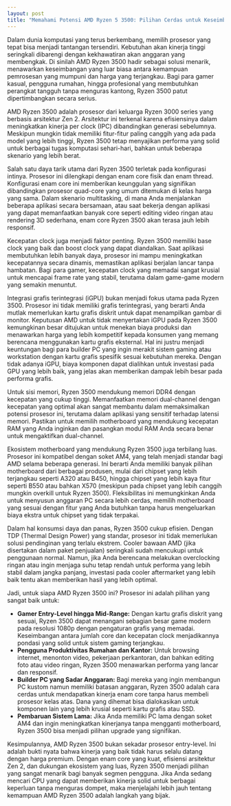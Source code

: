 ```yaml
---
layout: post
title: "Memahami Potensi AMD Ryzen 5 3500: Pilihan Cerdas untuk Keseimbangan Kinerja dan Harga"
---
```


Dalam dunia komputasi yang terus berkembang, memilih prosesor yang tepat bisa menjadi tantangan tersendiri. Kebutuhan akan kinerja tinggi seringkali dibarengi dengan kekhawatiran akan anggaran yang membengkak. Di sinilah AMD Ryzen 3500 hadir sebagai solusi menarik, menawarkan keseimbangan yang luar biasa antara kemampuan pemrosesan yang mumpuni dan harga yang terjangkau. Bagi para gamer kasual, pengguna rumahan, hingga profesional yang membutuhkan perangkat tangguh tanpa menguras kantong, Ryzen 3500 patut dipertimbangkan secara serius.

AMD Ryzen 3500 adalah prosesor dari keluarga Ryzen 3000 series yang berbasis arsitektur Zen 2. Arsitektur ini terkenal karena efisiensinya dalam meningkatkan kinerja per clock (IPC) dibandingkan generasi sebelumnya. Meskipun mungkin tidak memiliki fitur-fitur paling canggih yang ada pada model yang lebih tinggi, Ryzen 3500 tetap menyajikan performa yang solid untuk berbagai tugas komputasi sehari-hari, bahkan untuk beberapa skenario yang lebih berat.

Salah satu daya tarik utama dari Ryzen 3500 terletak pada konfigurasi intinya. Prosesor ini dilengkapi dengan enam core fisik dan enam thread. Konfigurasi enam core ini memberikan keunggulan yang signifikan dibandingkan prosesor quad-core yang umum ditemukan di kelas harga yang sama. Dalam skenario multitasking, di mana Anda menjalankan beberapa aplikasi secara bersamaan, atau saat bekerja dengan aplikasi yang dapat memanfaatkan banyak core seperti editing video ringan atau rendering 3D sederhana, enam core Ryzen 3500 akan terasa jauh lebih responsif.

Kecepatan clock juga menjadi faktor penting. Ryzen 3500 memiliki base clock yang baik dan boost clock yang dapat diandalkan. Saat aplikasi membutuhkan lebih banyak daya, prosesor ini mampu meningkatkan kecepatannya secara dinamis, memastikan aplikasi berjalan lancar tanpa hambatan. Bagi para gamer, kecepatan clock yang memadai sangat krusial untuk mencapai frame rate yang stabil, terutama dalam game-game modern yang semakin menuntut.

Integrasi grafis terintegrasi (iGPU) bukan menjadi fokus utama pada Ryzen 3500. Prosesor ini tidak memiliki grafis terintegrasi, yang berarti Anda mutlak memerlukan kartu grafis diskrit untuk dapat menampilkan gambar di monitor. Keputusan AMD untuk tidak menyertakan iGPU pada Ryzen 3500 kemungkinan besar ditujukan untuk menekan biaya produksi dan menawarkan harga yang lebih kompetitif kepada konsumen yang memang berencana menggunakan kartu grafis eksternal. Hal ini justru menjadi keuntungan bagi para builder PC yang ingin merakit sistem gaming atau workstation dengan kartu grafis spesifik sesuai kebutuhan mereka. Dengan tidak adanya iGPU, biaya komponen dapat dialihkan untuk investasi pada GPU yang lebih baik, yang jelas akan memberikan dampak lebih besar pada performa grafis.

Untuk sisi memori, Ryzen 3500 mendukung memori DDR4 dengan kecepatan yang cukup tinggi. Memanfaatkan memori dual-channel dengan kecepatan yang optimal akan sangat membantu dalam memaksimalkan potensi prosesor ini, terutama dalam aplikasi yang sensitif terhadap latensi memori. Pastikan untuk memilih motherboard yang mendukung kecepatan RAM yang Anda inginkan dan pasangkan modul RAM Anda secara benar untuk mengaktifkan dual-channel.

Ekosistem motherboard yang mendukung Ryzen 3500 juga terbilang luas. Prosesor ini kompatibel dengan soket AM4, yang telah menjadi standar bagi AMD selama beberapa generasi. Ini berarti Anda memiliki banyak pilihan motherboard dari berbagai produsen, mulai dari chipset yang lebih terjangkau seperti A320 atau B450, hingga chipset yang lebih kaya fitur seperti B550 atau bahkan X570 (meskipun pada chipset yang lebih canggih mungkin overkill untuk Ryzen 3500). Fleksibilitas ini memungkinkan Anda untuk menyusun anggaran PC secara lebih cerdas, memilih motherboard yang sesuai dengan fitur yang Anda butuhkan tanpa harus mengeluarkan biaya ekstra untuk chipset yang tidak terpakai.

Dalam hal konsumsi daya dan panas, Ryzen 3500 cukup efisien. Dengan TDP (Thermal Design Power) yang standar, prosesor ini tidak memerlukan solusi pendinginan yang terlalu ekstrem. Cooler bawaan AMD (jika disertakan dalam paket penjualan) seringkali sudah mencukupi untuk penggunaan normal. Namun, jika Anda berencana melakukan overclocking ringan atau ingin menjaga suhu tetap rendah untuk performa yang lebih stabil dalam jangka panjang, investasi pada cooler aftermarket yang lebih baik tentu akan memberikan hasil yang lebih optimal.

Jadi, untuk siapa AMD Ryzen 3500 ini? Prosesor ini adalah pilihan yang sangat baik untuk:

*   **Gamer Entry-Level hingga Mid-Range:** Dengan kartu grafis diskrit yang sesuai, Ryzen 3500 dapat menangani sebagian besar game modern pada resolusi 1080p dengan pengaturan grafis yang memadai. Keseimbangan antara jumlah core dan kecepatan clock menjadikannya pondasi yang solid untuk sistem gaming terjangkau.
*   **Pengguna Produktivitas Rumahan dan Kantor:** Untuk browsing internet, menonton video, pekerjaan perkantoran, dan bahkan editing foto atau video ringan, Ryzen 3500 menawarkan performa yang lancar dan responsif.
*   **Builder PC yang Sadar Anggaran:** Bagi mereka yang ingin membangun PC kustom namun memiliki batasan anggaran, Ryzen 3500 adalah cara cerdas untuk mendapatkan kinerja enam core tanpa harus membeli prosesor kelas atas. Dana yang dihemat bisa dialokasikan untuk komponen lain yang lebih krusial seperti kartu grafis atau SSD.
*   **Pembaruan Sistem Lama:** Jika Anda memiliki PC lama dengan soket AM4 dan ingin meningkatkan kinerjanya tanpa mengganti motherboard, Ryzen 3500 bisa menjadi pilihan upgrade yang signifikan.

Kesimpulannya, AMD Ryzen 3500 bukan sekadar prosesor entry-level. Ini adalah bukti nyata bahwa kinerja yang baik tidak harus selalu datang dengan harga premium. Dengan enam core yang kuat, efisiensi arsitektur Zen 2, dan dukungan ekosistem yang luas, Ryzen 3500 menjadi pilihan yang sangat menarik bagi banyak segmen pengguna. Jika Anda sedang mencari CPU yang dapat memberikan kinerja solid untuk berbagai keperluan tanpa menguras dompet, maka menjelajahi lebih jauh tentang kemampuan AMD Ryzen 3500 adalah langkah yang bijak.
